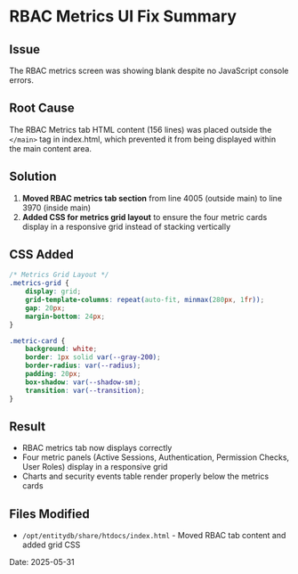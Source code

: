 # RBAC Metrics UI Fix Summary

## Issue
The RBAC metrics screen was showing blank despite no JavaScript console errors.

## Root Cause
The RBAC Metrics tab HTML content (156 lines) was placed outside the `</main>` tag in index.html, which prevented it from being displayed within the main content area.

## Solution
1. **Moved RBAC metrics tab section** from line 4005 (outside main) to line 3970 (inside main)
2. **Added CSS for metrics grid layout** to ensure the four metric cards display in a responsive grid instead of stacking vertically

## CSS Added
```css
/* Metrics Grid Layout */
.metrics-grid {
    display: grid;
    grid-template-columns: repeat(auto-fit, minmax(280px, 1fr));
    gap: 20px;
    margin-bottom: 24px;
}

.metric-card {
    background: white;
    border: 1px solid var(--gray-200);
    border-radius: var(--radius);
    padding: 20px;
    box-shadow: var(--shadow-sm);
    transition: var(--transition);
}
```

## Result
- RBAC metrics tab now displays correctly
- Four metric panels (Active Sessions, Authentication, Permission Checks, User Roles) display in a responsive grid
- Charts and security events table render properly below the metrics cards

## Files Modified
- `/opt/entitydb/share/htdocs/index.html` - Moved RBAC tab content and added grid CSS

Date: 2025-05-31